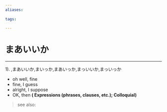 ```yaml
---
aliases:
    
tags:
    
---
```


# まあいいか
---
1).
,まあいいか,まいっか,まあいっか,まっいいか,まっいっか

- oh well, fine
- fine, I guess
- alright, I suppose
- OK, then
**( Expressions (phrases, clauses, etc.); Colloquial)**
> see also: 
            
